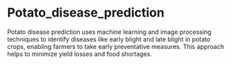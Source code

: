 # Potato_disease_prediction
Potato disease prediction uses machine learning and image processing techniques to identify diseases like early blight and late blight in potato crops, enabling farmers to take early preventative measures. This approach helps to minimize yield losses and food shortages. 
